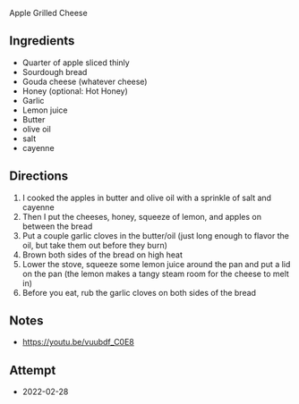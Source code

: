 Apple Grilled Cheese

## Ingredients
- Quarter of apple sliced thinly
- Sourdough bread
- Gouda cheese (whatever cheese)
- Honey (optional: Hot Honey)
- Garlic
- Lemon juice
- Butter
- olive oil
- salt
- cayenne

## Directions
1. I cooked the apples in butter and olive oil with a sprinkle of salt and cayenne
2. Then I put the cheeses, honey, squeeze of lemon, and apples on between the bread 
3. Put a couple garlic cloves in the butter/oil (just long enough to flavor the oil, but take them out before they burn)
4. Brown both sides of the bread on high heat
5. Lower the stove, squeeze some lemon juice around the pan and put a lid on the pan (the lemon makes a tangy steam room for the cheese to melt in)
6. Before you eat, rub the garlic cloves on both sides of the bread

## Notes
* https://youtu.be/vuubdf_C0E8

## Attempt
* 2022-02-28 

